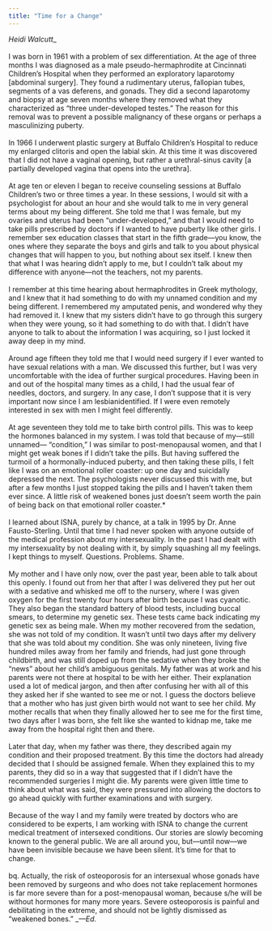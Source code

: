 ```yaml
---
title: "Time for a Change"
---
```


_Heidi Walcutt__<br><br>I was born in 1961 with a problem of sex differentiation. At the age of three months I was diagnosed as a male pseudo-hermaphrodite at Cincinnati Children&#8217;s Hospital when they performed an exploratory laparotomy [abdominal surgery]. They found a rudimentary uterus, fallopian tubes, segments of a vas deferens, and gonads. They did a second laparotomy and biopsy at age seven months where they removed what they characterized as &#8220;three under-developed testes.&#8221; The reason for this removal was to prevent a possible malignancy of these organs or perhaps a masculinizing puberty.<br><br>In 1966 I underwent plastic surgery at Buffalo Children&#8217;s Hospital to reduce my enlarged clitoris and open the labial skin. At this time it was discovered that I did not have a vaginal opening, but rather a urethral-sinus cavity [a partially developed vagina that opens into the urethra].<br><br>At age ten or eleven I began to receive counseling sessions at Buffalo Children&#8217;s two or three times a year. In these sessions, I would sit with a psychologist for about an hour and she would talk to me in very general terms about my being different. She told me that I was female, but my ovaries and uterus had been &#8220;under-developed,&#8221; and that I would need to take pills prescribed by doctors if I wanted to have puberty like other girls. I remember sex education classes that start in the fifth grade&#8212;you know, the ones where they separate the boys and girls and talk to you about physical changes that will happen to you, but nothing about sex itself. I knew then that what I was hearing didn&#8217;t apply to me, but I couldn&#8217;t talk about my difference with anyone&#8212;not the teachers, not my parents.<br><br>I remember at this time hearing about hermaphrodites in Greek mythology, and I knew that it had something to do with my unnamed condition and my being different. I remembered my amputated penis, and wondered why they had removed it. I knew that my sisters didn&#8217;t have to go through this surgery when they were young, so it had something to do with that. I didn&#8217;t have anyone to talk to about the information I was acquiring, so I just locked it away deep in my mind.<br><br>Around age fifteen they told me that I would need surgery if I ever wanted to have sexual relations with a man. We discussed this further, but I was very uncomfortable with the idea of further surgical procedures. Having been in and out of the hospital many times as a child, I had the usual fear of needles, doctors, and surgery. In any case, I don&#8217;t suppose that it is very important now since I am lesbianidentified. If I were even remotely interested in sex with men I might feel differently.<br><br>At age seventeen they told me to take birth control pills. This was to keep the hormones balanced in my system. I was told that because of my&#8212;still unnamed&#8212; &#8220;condition,&#8221; I was similar to post-menopausal women, and that I might get weak bones if I didn&#8217;t take the pills. But having suffered the turmoil of a hormonally-induced puberty, and then taking these pills, I felt like I was on an emotional roller coaster: up one day and suicidally depressed the next. The psychologists never discussed this with me, but after a few months I just stopped taking the pills and I haven&#8217;t taken them ever since. A little risk of weakened bones just doesn&#8217;t seem worth the pain of being back on that emotional roller coaster.*<br><br>I learned about <span class="caps">ISNA</span>, purely by chance, at a talk in 1995 by Dr. Anne Fausto-Sterling. Until that time I had never spoken with anyone outside of the medical profession about my intersexuality. In the past I had dealt with my intersexuality by not dealing with it, by simply squashing all my feelings. I kept things to myself. Questions. Problems. Shame.<br><br>My mother and I have only now, over the past year, been able to talk about this openly. I found out from her that after I was delivered they put her out with a sedative and whisked me off to the nursery, where I was given oxygen for the first twenty four hours after birth because I was cyanotic. They also began the standard battery of blood tests, including buccal smears, to determine my genetic sex. These tests came back indicating my genetic sex as being male. When my mother recovered from the sedation, she was not told of my condition. It wasn&#8217;t until two days after my delivery that she was told about my condition. She was only nineteen, living five hundred miles away from her family and friends, had just gone through childbirth, and was still doped up from the sedative when they broke the &#8220;news&#8221; about her child&#8217;s ambiguous genitals. My father was at work and his parents were not there at hospital to be with her either. Their explanation used a lot of medical jargon, and then after confusing her with all of this they asked her if she wanted to see me or not. I guess the doctors believe that a mother who has just given birth would not want to see her child. My mother recalls that when they finally allowed her to see me for the first time, two days after I was born, she felt like she wanted to kidnap me, take me away from the hospital right then and there.<br><br>Later that day, when my father was there, they described again my condition and their proposed treatment. By this time the doctors had already decided that I should be assigned female. When they explained this to my parents, they did so in a way that suggested that if I didn&#8217;t have the recommended surgeries I might die. My parents were given little time to think about what was said, they were pressured into allowing the doctors to go ahead quickly with further examinations and with surgery.<br><br>Because of the way I and my family were treated by doctors who are considered to be experts, I am working with <span class="caps">ISNA</span> to change the current medical treatment of intersexed conditions. Our stories are slowly becoming known to the general public. We are all around you, but&#8212;until now&#8212;we have been invisible because we have been silent. It&#8217;s time for that to change.<br><br>bq. Actually, the risk of osteoporosis for an intersexual whose gonads have been removed by surgeons and who does not take replacement hormones is far more severe than for a post-menopausal woman, because s/he will be without hormones for many more years. Severe osteoporosis is painful and debilitating in the extreme, and should not be lightly dismissed as &#8220;weakened bones.&#8221; __&#8212;Ed._